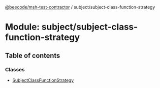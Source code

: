 [@beecode/msh-test-contractor](../README.md) / subject/subject-class-function-strategy

# Module: subject/subject-class-function-strategy

## Table of contents

### Classes

- [SubjectClassFunctionStrategy](../classes/subject_subject_class_function_strategy.SubjectClassFunctionStrategy.md)
